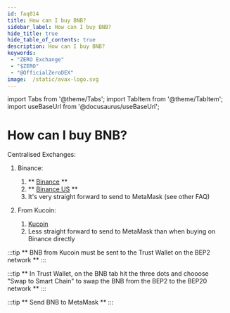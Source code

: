 ```yaml
---
id: faq014
title: How can I buy BNB?
sidebar_label: How can I buy BNB?
hide_title: true
hide_table_of_contents: true
description: How can I buy BNB?
keywords:
 - "ZERO Exchange"
 - "$ZERO"
 - "@OfficialZeroDEX"
image:  /static/avax-logo.svg
---
```


import Tabs from '@theme/Tabs';
import TabItem from '@theme/TabItem';
import useBaseUrl from '@docusaurus/useBaseUrl';

# How can I buy BNB?

Centralised Exchanges:

1. Binance:

	1. ** [Binance](https://www.binance.com/en) **
	1. ** [Binance US](https://www.binance.us/en/home) **
	1. It's very straight forward to send to MetaMask (see other FAQ)

1. From Kucoin:

	1. [Kucoin](https://www.kucoin.com/)
	1. Less straight forward to send to MetaMask than when buying on Binance directly

:::tip
** BNB from Kucoin must be sent to the Trust Wallet on the BEP2 network **
:::

:::tip
** In Trust Wallet, on the BNB tab hit the three dots and chooose "Swap to Smart Chain" to swap the BNB from the BEP2 to the BEP20 network **
:::

:::tip
** Send BNB to MetaMask **
:::